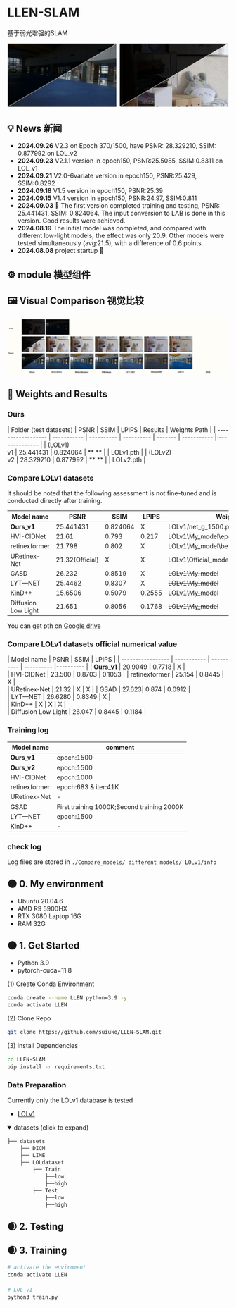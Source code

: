 &nbsp;
# LLEN-SLAM
基于弱光增强的SLAM

![P_com](./f_result/3.png)


## 💡 News 新闻

- **2024.09.26** V2.3 on Epoch 370/1500, have PSNR: 28.329210, SSIM: 0.877992 on LOL_v2
- **2024.09.23** V2.1.1 version in epoch150, PSNR:25.5085, SSIM:0.8311 on LOL_v1
- **2024.09.21** V2.0-6variate version in epoch150, PSNR:25.429, SSIM:0.8292
- **2024.09.18** V1.5 version in epoch150, PSNR:25.39
- **2024.09.15** V1.4 version in epoch150, PSNR:24.97, SSIM:0.811
- **2024.09.03** 🌟 The first version completed training and testing, PSNR: 25.441431, SSIM: 0.824064. The input conversion to LAB is done in this version. Good results were achieved.
- **2024.08.19** The initial model was completed, and compared with different low-light models, the effect was only 20.9. Other models were tested simultaneously (avg:21.5), with a difference of 0.6 points.
- **2024.08.08** project startup 🎈


## ⚙ module 模型组件


## 🖼 Visual Comparison 视觉比较

![P_com1](./f_result/1.png)


## 🧾 Weights and Results 

### Ours

| Folder (test datasets)   | PSNR        | SSIM       | LPIPS      | Results       | Weights Path             |
| ------------------ | ----------- | ---------- | ---------- | ------- | ----------- | -------------- |
| (LOLv1)<br />v1        | 25.441431     |  0.824064   | **   **    |          | LOLv1.pth         |
| (LOLv2)<br />v2        | 28.329210    |  0.877992   | **   **    |          | LOLv2.pth         |

### Compare LOLv1 datasets

It should be noted that the following assessment is not fine-tuned and is conducted directly after training.

|   Model name       | PSNR        | SSIM        | LPIPS        | 			Weights Path       |
| ------------------ | ----------- | ---------- | ----------  | ------------------------ |
| **Ours_v1**        | 25.441431   	  |  0.824064    |   X         | LOLv1/net_g_1500.pth         |
| HVI-CIDNet       	 | 21.61     	  |  0.793     | 0.217        |  LOLv1\My_model\epoch_best.pth  |
| retinexformer      | 21.798    	  |  0.802     | X            |  LOLv1\My_model\best_psnr_21.96_27000.pth  |
| URetinex-Net       | 21.32(Official) |     X      | X             |  LOLv1\Official_model\ckpt  |
| GASD     	  | 26.232 |  0.8519     |   X    |  ~~LOLv1\My_model~~  |
| LYT—NET     		 | 25.4462 	|   0.8307    | X            |  ~~LOLv1\My_model~~  |
| KinD++     		  |  15.6506	|     0.5079      | 0.2555             |  ~~LOLv1\My_model~~  |
| Diffusion Low Light   |  21.651	|     0.8056      | 0.1768            |  ~~LOLv1\My_model~~  |


You can get pth on [Google drive](https://drive.google.com/drive/folders/1L7V2KOsgav5qFgU4CzwiNcC_OBz2OeQK?usp=sharing)
### Compare LOLv1 datasets official numerical value

|   Model name       | PSNR        | SSIM        | LPIPS      | 
| ----------------- | ----------- | ---------- | ---------- |---------- |
| **Ours_v1**        | 20.9049   	  |  0.7718    |   X         |  
| HVI-CIDNet       	 | 23.500     	  |  0.8703     | 0.1053       | 
| retinexformer      | 25.154    	  |  0.8445     | X           |  
| URetinex-Net       | 21.32 |     X      | X           | 
| GSAD     	  | 27.623|  0.874     |   0.0912    |  
| LYT—NET      		 | 26.6280 |   0.8349    | X           |   
| KinD++     		  |  X |    X    |     X   |   
| Diffusion Low Light   |  26.047	|     0.8445      | 0.1184           |  

### Training log
|   Model name      |           comment			 |  
| ----------------- | ------------------------   |
| **Ours_v1**       |    epoch:1500    			|     
| **Ours_v2**       |    epoch:1500    			|    
| HVI-CIDNet       	|    epoch:1000    			|    
| retinexformer     |     epoch:683 & iter:41K   |   
| URetinex-Net      |     -   					|   
| GSAD     	|    First training 1000K;Second training 2000K    |    
| LYT—NET    		|     epoch:1500  		|    
| KinD++     		|  			-			    |  


### check log

Log files are stored in `./Compare_models/ different models/ LOLv1/info`

## 🌑 0. My environment

- Ubuntu 20.04.6
- AMD R9 5900HX
- RTX 3080 Laptop 16G
- RAM 32G

## 🌑 1. Get Started 

- Python 3.9
- pytorch-cuda=11.8

(1) Create Conda Environment

```bash
conda create --name LLEN python=3.9 -y
conda activate LLEN
```

(2) Clone Repo

```bash
git clone https://github.com/suiuko/LLEN-SLAM.git
```

(3) Install Dependencies

```bash
cd LLEN-SLAM
pip install -r requirements.txt
```

### Data Preparation

Currently only the LOLv1 database is tested

- [LOLv1](https://daooshee.github.io/BMVC2018website/)

<details open> <summary>datasets (click to expand)</summary>
  
```
├── datasets
	├── DICM
	├── LIME
	├── LOLdataset
		├── Train
			├──low
			├──high
		├── Test
			├──low
			├──high

```
</details>

## 🌒 2. Testing 

## 🌒 3. Training  

```bash
# activate the enviroment
conda activate LLEN

# LOL-v1
python3 train.py 

```
